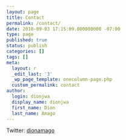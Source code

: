 ```yaml
---
layout: page
title: Contact
permalink: /contact/
date: 2010-09-03 17:15:09.000000000 -07:00
type: page
published: true
status: publish
categories: []
tags: []
meta:
  layout: r
  _edit_last: '3'
  _wp_page_template: onecolumn-page.php
  custom_permalink: contact
author:
  login: dionjwa
  display_name: dionjwa
  first_name: Dion
  last_name: Amago
---
```


Twitter:  <a href="https://twitter.com/#!/dionamago">dionamago</a>


